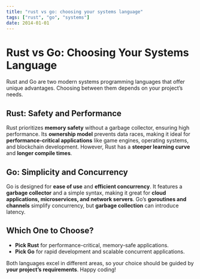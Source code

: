 ```yaml
---
title: "rust vs go: choosing your systems language"
tags: ["rust", "go", "systems"]
date: 2014-01-01
---
```


# Rust vs Go: Choosing Your Systems Language

Rust and Go are two modern systems programming languages that offer unique advantages. Choosing between them depends on your project’s needs.

## Rust: Safety and Performance

Rust prioritizes **memory safety** without a garbage collector, ensuring high performance. Its **ownership model** prevents data races, making it ideal for **performance-critical applications** like game engines, operating systems, and blockchain development. However, Rust has a **steeper learning curve** and **longer compile times**.

## Go: Simplicity and Concurrency

Go is designed for **ease of use** and **efficient concurrency**. It features a **garbage collector** and a simple syntax, making it great for **cloud applications, microservices, and network servers**. Go’s **goroutines and channels** simplify concurrency, but **garbage collection** can introduce latency.

## Which One to Choose?

- **Pick Rust** for performance-critical, memory-safe applications.
- **Pick Go** for rapid development and scalable concurrent applications.

Both languages excel in different areas, so your choice should be guided by **your project’s requirements**. Happy coding!

